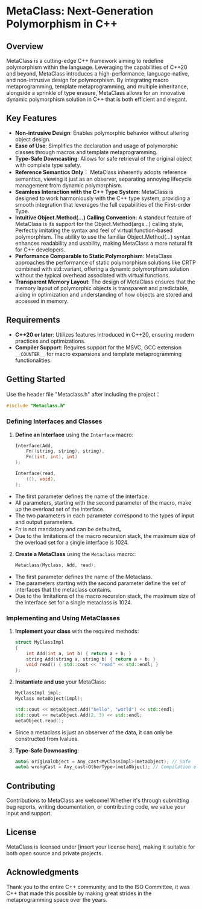# MetaClass: Next-Generation Polymorphism in C++

## Overview

MetaClass is a cutting-edge C++ framework aiming to redefine polymorphism within the language. Leveraging the capabilities of C++20 and beyond, MetaClass introduces a high-performance, language-native, and non-intrusive design for polymorphism. By integrating macro metaprogramming, template metaprogramming, and multiple inheritance, alongside a sprinkle of type erasure, MetaClass allows for an innovative dynamic polymorphism solution in C++ that is both efficient and elegant.

## Key Features

- **Non-intrusive Design**: Enables polymorphic behavior without altering object design.
- **Ease of Use**: Simplifies the declaration and usage of polymorphic classes through macros and template metaprogramming.
- **Type-Safe Downcasting**: Allows for safe retrieval of the original object with complete type safety.
- **Reference Semantics Only**： MetaClass inherently adopts reference semantics, viewing it just as an observer, separating annoying lifecycle management from dynamic polymorphism.
- **Seamless Interaction with the C++ Type System**: MetaClass is designed to work harmoniously with the C++ type system, providing a smooth integration that leverages the full capabilities of the First-order Type.
- **Intuitive Object.Method(...) Calling Convention**: A standout feature of MetaClass is its support for the Object.Method(args...) calling style, Perfectly imitating the syntax and feel of virtual function-based polymorphism. The ability to use the familiar Object.Method(...) syntax enhances readability and usability, making MetaClass a more natural fit for C++ developers.
- **Performance Comparable to Static Polymorphism**: MetaClass approaches the performance of static polymorphism solutions like CRTP combined with std::variant, offering a dynamic polymorphism solution without the typical overhead associated with virtual functions.
- **Transparent Memory Layout**: The design of MetaClass ensures that the memory layout of polymorphic objects is transparent and predictable, aiding in optimization and understanding of how objects are stored and accessed in memory.


## Requirements

- **C++20 or later**: Utilizes features introduced in C++20, ensuring modern practices and optimizations.
- **Compiler Support**: Requires support for the MSVC, GCC extension `__COUNTER__` for macro expansions and template metaprogramming functionalities.

## Getting Started

Use the header file "Metaclass.h" after including the project：
```cpp
#include "Metaclass.h"
```

### Defining Interfaces and Classes

1. **Define an Interface** using the `Interface` macro:

    ```cpp
    Interface(Add,
        Fn((string, string), string),
        Fn((int, int), int)
    ); 

    Interface(read,
        ((), void), 
    );
    ```
+ The first parameter defines the name of the interface.
+ All parameters, starting with the second parameter of the macro, make up the overload set of the interface.
+ The two parameters in each parameter correspond to the types of input and output parameters.
+ Fn is not mandatory and can be defaulted。
+ Due to the limitations of the macro recursion stack, the maximum size of the overload set for a single interface is 1024.

2. **Create a MetaClass** using the `Metaclass` macro::

    ```cpp
    Metaclass(Myclass, Add, read);
    ```
+ The first parameter defines the name of the Metaclass.
+ The parameters starting with the second parameter define the set of interfaces that the metaclass contains.
+ Due to the limitations of the macro recursion stack, the maximum size of the interface set for a single metaclass is 1024.
### Implementing and Using MetaClasses

1. **Implement your class** with the required methods:

    ```cpp
    struct MyClassImpl
    {
        int Add(int a, int b) { return a + b; }
        string Add(string a, string b) { return a + b; }
        void read() { std::cout << "read" << std::endl; }
    };
    ```
    
2. **Instantiate and use** your MetaClass:

    ```cpp
    MyClassImpl impl;
    Myclass metaObject(impl);

    std::cout << metaObject.Add("hello", "world") << std::endl;
    std::cout << metaObject.Add(2, 3) << std::endl;
    metaObject.read();
    ```
+ Since a metaclass is just an observer of the data, it can only be constructed from lvalues.
3. **Type-Safe Downcasting**:

    ```cpp
    auto& originalObject = Any_cast<MyClassImpl>(metaObject); // Safe
    auto& wrongCast = Any_cast<OtherType>(metaObject); // Compilation error
    ```
## Contributing

Contributions to MetaClass are welcome! Whether it's through submitting bug reports, writing documentation, or contributing code, we value your input and support.

## License

MetaClass is licensed under [insert your license here], making it suitable for both open source and private projects.

## Acknowledgments

Thank you to the entire C++ community, and to the ISO Committee, it was C++ that made this possible by making great strides in the metaprogramming space over the years.
